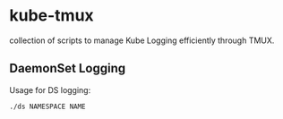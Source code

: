 # kube-tmux


collection of scripts to manage Kube Logging efficiently through TMUX.

## DaemonSet Logging

Usage for DS logging:

```
./ds NAMESPACE NAME
```
